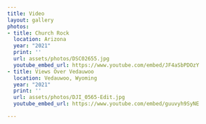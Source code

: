```yaml
---
title: Video
layout: gallery
photos:
- title: Church Rock
  location: Arizona
  year: "2021"
  print: ''
  url: assets/photos/DSC02655.jpg
  youtube_embed_url: https://www.youtube.com/embed/JF4aSbPDOzY
- title: Views Over Vedauwoo
  location: Vedauwoo, Wyoming
  year: "2021"
  print: ''
  url: assets/photos/DJI_0565-Edit.jpg
  youtube_embed_url: https://www.youtube.com/embed/guuvyh9SyNE

---
```

